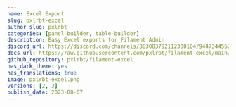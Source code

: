 ```yaml
---
name: Excel Export
slug: pxlrbt-excel
author_slug: pxlrbt
categories: [panel-builder, table-builder]
description: Easy Excel exports for Filament Admin
discord_url: https://discord.com/channels/883083792112300104/944734456235823185
docs_url: https://raw.githubusercontent.com/pxlrbt/filament-excel/main/readme.md
github_repository: pxlrbt/filament-excel
has_dark_theme: yes
has_translations: true
image: pxlrbt-excel.png
versions: [2, 3]
publish_date: 2023-08-07
---
```

